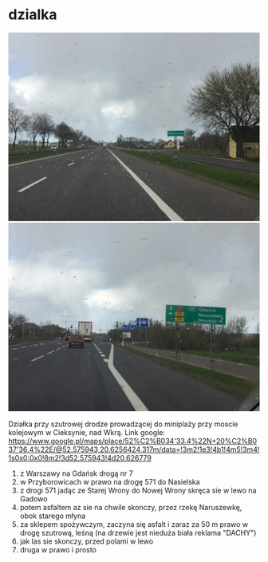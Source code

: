 # dzialka
![aaa](/01.jpg)
![xxx](/02.jpg)

Działka przy szutrowej drodze prowadzącej do miniplaży przy moscie kolejowym w Cieksynie, nad Wkrą.
Link google: https://www.google.pl/maps/place/52%C2%B034'33.4%22N+20%C2%B037'36.4%22E/@52.575943,20.6256424,317m/data=!3m2!1e3!4b1!4m5!3m4!1s0x0:0x0!8m2!3d52.575943!4d20.626779

1. z Warszawy na Gdańsk drogą nr 7
1. w Przyborowicach w prawo na drogę 571 do Nasielska
1. z drogi 571 jadąc ze Starej Wrony do Nowej Wrony skręca sie w lewo na Gadowo
1. potem asfaltem az sie na chwile skonczy, przez rzekę Naruszewkę, obok starego młyna
1. za sklepem spożywczym, zaczyna się asfalt i zaraz za 50 m prawo w drogę szutrową, leśną (na drzewie jest nieduża biała reklama "DACHY")
1. jak las sie skonczy, przed polami w lewo
1. druga w prawo i prosto
